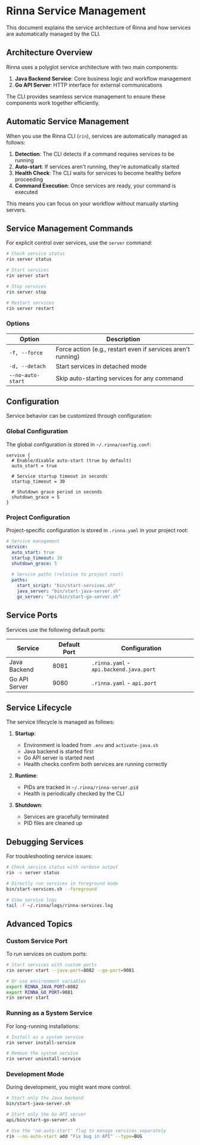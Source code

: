 # Rinna Service Management

This document explains the service architecture of Rinna and how services are automatically managed by the CLI.

## Architecture Overview

Rinna uses a polyglot service architecture with two main components:

1. **Java Backend Service**: Core business logic and workflow management
2. **Go API Server**: HTTP interface for external communications

The CLI provides seamless service management to ensure these components work together efficiently.

## Automatic Service Management

When you use the Rinna CLI (`rin`), services are automatically managed as follows:

1. **Detection**: The CLI detects if a command requires services to be running
2. **Auto-start**: If services aren't running, they're automatically started
3. **Health Check**: The CLI waits for services to become healthy before proceeding 
4. **Command Execution**: Once services are ready, your command is executed

This means you can focus on your workflow without manually starting servers.

## Service Management Commands

For explicit control over services, use the `server` command:

```bash
# Check service status
rin server status

# Start services
rin server start

# Stop services
rin server stop

# Restart services
rin server restart
```

### Options

| Option | Description |
|--------|-------------|
| `-f, --force` | Force action (e.g., restart even if services aren't running) |
| `-d, --detach` | Start services in detached mode |
| `--no-auto-start` | Skip auto-starting services for any command |

## Configuration

Service behavior can be customized through configuration:

### Global Configuration

The global configuration is stored in `~/.rinna/config.conf`:

```hocon
service {
  # Enable/disable auto-start (true by default)
  auto_start = true
  
  # Service startup timeout in seconds
  startup_timeout = 30
  
  # Shutdown grace period in seconds
  shutdown_grace = 5
}
```

### Project Configuration

Project-specific configuration is stored in `.rinna.yaml` in your project root:

```yaml
# Service management
service:
  auto_start: true
  startup_timeout: 30
  shutdown_grace: 5
  
  # Service paths (relative to project root)
  paths:
    start_script: "bin/start-services.sh"
    java_server: "bin/start-java-server.sh"
    go_server: "api/bin/start-go-server.sh"
```

## Service Ports

Services use the following default ports:

| Service | Default Port | Configuration |
|---------|--------------|---------------|
| Java Backend | 8081 | `.rinna.yaml` - `api.backend.java.port` |
| Go API Server | 9080 | `.rinna.yaml` - `api.port` |

## Service Lifecycle

The service lifecycle is managed as follows:

1. **Startup**:
   - Environment is loaded from `.env` and `activate-java.sh`
   - Java backend is started first
   - Go API server is started next
   - Health checks confirm both services are running correctly

2. **Runtime**:
   - PIDs are tracked in `~/.rinna/rinna-server.pid`
   - Health is periodically checked by the CLI

3. **Shutdown**:
   - Services are gracefully terminated
   - PID files are cleaned up

## Debugging Services

For troubleshooting service issues:

```bash
# Check service status with verbose output
rin -v server status

# Directly run services in foreground mode
bin/start-services.sh --foreground

# View service logs
tail -f ~/.rinna/logs/rinna-services.log
```

## Advanced Topics

### Custom Service Port

To run services on custom ports:

```bash
# Start services with custom ports
rin server start --java-port=8082 --go-port=9081

# Or use environment variables
export RINNA_JAVA_PORT=8082
export RINNA_GO_PORT=9081
rin server start
```

### Running as a System Service

For long-running installations:

```bash
# Install as a system service
rin server install-service

# Remove the system service
rin server uninstall-service
```

### Development Mode

During development, you might want more control:

```bash
# Start only the Java backend
bin/start-java-server.sh

# Start only the Go API server
api/bin/start-go-server.sh

# Use the 'no-auto-start' flag to manage services separately
rin --no-auto-start add "Fix bug in API" --type=BUG
```